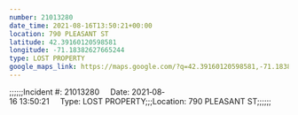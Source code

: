 ```yaml
---
number: 21013280
date_time: 2021-08-16T13:50:21+00:00
location: 790 PLEASANT ST
latitude: 42.39160120598581
longitude: -71.18382627665244
type: LOST PROPERTY
google_maps_link: https://maps.google.com/?q=42.39160120598581,-71.18382627665244
---
```


;;;;;;Incident #: 21013280     Date: 2021‐08‐16 13:50:21     Type: LOST PROPERTY;;;Location: 790 PLEASANT ST;;;;;;
